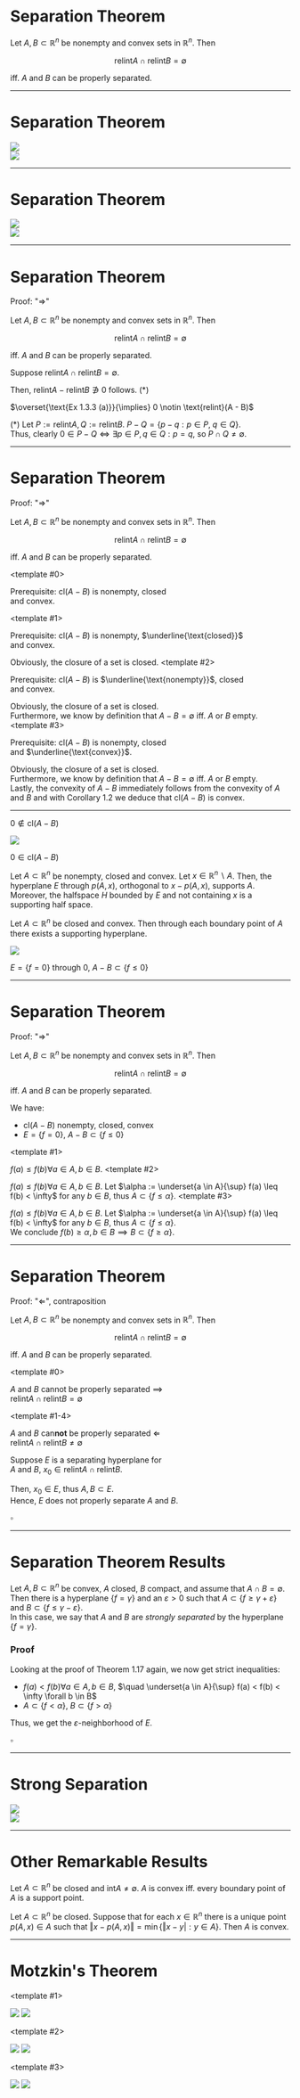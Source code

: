 # Separation Theorem

<Theorem label="1.17 (Separation Theorem)">

Let $A, B \subset \mathbb{R}^n$ be nonempty and convex sets in $\mathbb{R}^n$.
Then

$$
\text{relint} A \cap \text{relint} B = \emptyset
$$

iff. $A$ and $B$ can be properly separated.

</Theorem>

---

# Separation Theorem

<div class="flex justify-center items-center h-full">
	<img src="/convex_no_labels.svg" class="h-100"/>
	<div class="h-full w-0.5 bg-black/30 rounded-full -mx-8.5" />
	<img src="/convex_no_labels.svg" class="h-100"/>
</div>

---

# Separation Theorem

<div class="flex justify-center items-center h-full">
	<img src="/convex_no_labels.svg" class="h-100"/>
	<div class="h-full w-0.5 bg-black/30 rounded-full -mx-18" />
	<img src="/convex_no_labels.svg" class="h-100"/>
</div>

<div v-click class="h-100 w-0.5 bg-black/30 rounded-full absolute top-12 left-120 rotate-45" />
<div v-click class="h-100 w-0.5 bg-black/30 rounded-full absolute top-45 left-130 -rotate-70" />

---

# Separation Theorem

Proof: "$\Rightarrow$"

<div class="w-58% place-self-end -mt-24 -mr-6">
<Theorem label="1.17 (Separation Theorem)">

Let $A, B \subset \mathbb{R}^n$ be nonempty and convex sets in $\mathbb{R}^n$.
Then

$$
\text{relint} A \cap \text{relint} B = \emptyset
$$

iff. $A$ and $B$ can be properly separated.

</Theorem>
</div>
<div class="-mt-20">


Suppose $\text{relint} A \cap \text{relint} B = \emptyset$.
<div v-click> 

Then, $\text{relint} A - \text{relint} B \not \owns 0$ follows. (\*) 
</div> 
<div v-click>

$\overset{\text{Ex 1.3.3 (a)}}{\implies} 0 \notin \text{relint}(A - B)$
</div>

</div>

<div v-click class="mt-16">

(\*) Let $P := \text{relint} A, Q := \text{relint} B$. $P - Q = \{p - q : p \in P, \; q \in Q\}$. \
Thus, clearly $0 \in P - Q \iff \exists p \in P, q \in Q: p = q$, so $P \cap Q \neq \emptyset$.

</div>

<!--
Exercise 1.3.3 (a): relint(A + B) = relint A + relint B

=> no identical points in the relative interior
-->

---

# Separation Theorem

Proof: "$\Rightarrow$"

<div class="w-58% place-self-end -mt-24 -mr-6">
<Theorem label="1.17 (Separation Theorem)">

Let $A, B \subset \mathbb{R}^n$ be nonempty and convex sets in $\mathbb{R}^n$.
Then

$$
\text{relint} A \cap \text{relint} B = \emptyset
$$

iff. $A$ and $B$ can be properly separated.

</Theorem>
</div>
<div class="-mt-20">

<v-switch>

<template #0>

Prerequisite: $\text{cl}(A - B)$ is nonempty, closed \
and convex.
</template>

<template #1>

Prerequisite: $\text{cl}(A - B)$ is nonempty, $\underline{\text{closed}}$ \
and convex.

Obviously, the closure of a set is closed.
</template>
<template #2>

Prerequisite: $\text{cl}(A - B)$ is $\underline{\text{nonempty}}$, closed \
and convex.

Obviously, the closure of a set is closed. \
Furthermore, we know by definition that $A - B = \emptyset$ iff. $A$ or $B$ empty.
</template>
<template #3>

Prerequisite: $\text{cl}(A - B)$ is nonempty, closed \
and $\underline{\text{convex}}$.

Obviously, the closure of a set is closed. \
Furthermore, we know by definition that $A - B = \emptyset$ iff. $A$ or $B$ empty. \
Lastly, the convexity of $A - B$ immediately follows from the convexity of $A$ and $B$ and with Corollary 1.2 we deduce that $\text{cl}(A - B)$ is convex.
</template>

</v-switch>


</div>

<!--
[click]
[click] Nonempty: A - B = {a - b: a in A, b in B} never empty when A and B have elements

[click] Convexity A - B: Remark 1.4, just write it down

Corollary 1.2: A convex => relint, cl convex
-->

---

<div class="flex flex-col items-center h-full gap-2 justify-center">
<div class="flex flex-row justify-around">
<v-click>

$0 \notin \text{cl}(A - B)$
</v-click>

<img src="/curly-bracket.svg" class="-rotate-90 w-4 scale-[3.5] mx-26"/>

<v-click at="3">

$0 \in \text{cl}(A - B)$
</v-click>

</div>
<div class="flex gap-2 ">
<Theorem v-click="2" label="1.14" class="w-full">

Let $A \subset \mathbb{R}^n$ be nonempty, closed and convex. Let $x \in \mathbb{R}^n \backslash A$.
Then, the hyperplane $E$ through $p(A, x)$, orthogonal to $x - p(A, x)$, supports $A$.
Moreover, the halfspace $H$ bounded by $E$ and not containing $x$ is a supporting half space.

</Theorem>

<Theorem v-click="4" label="1.16 (Support Theorem)" class="w-full">

Let $A \subset \mathbb{R}^n$ be closed and convex.
Then through each boundary point of $A$ there exists a supporting hyperplane.

</Theorem>
</div>
<v-click at="5">
<img src="/curly-bracket.svg" class="rotate-90 w-4 scale-[3.5]"/>

$E = \{f = 0\}$ through 0, $A - B \subset \{f \leq 0\}$
</v-click>

</div>

---

# Separation Theorem

Proof: "$\Rightarrow$"

<div class="w-58% place-self-end -mt-24 -mr-6">
<Theorem label="1.17 (Separation Theorem)">

Let $A, B \subset \mathbb{R}^n$ be nonempty and convex sets in $\mathbb{R}^n$.
Then

$$
\text{relint} A \cap \text{relint} B = \emptyset
$$

iff. $A$ and $B$ can be properly separated.

</Theorem>
</div>
<div class="-mt-30">

We have:

- $\text{cl}(A - B)$ nonempty, closed, convex
- $E = \{f = 0\}$, $A - B \subset \{f \leq 0\}$

<v-switch>

<template #1>

$f(a) \leq f(b) \forall a \in A, b \in B$.
</template>
<template #2>

$f(a) \leq f(b) \forall a \in A, b \in B$.
Let $\alpha := \underset{a \in A}{\sup} f(a) \leq f(b) < \infty$ for any $b \in B$, thus $A \subset \{f \leq \alpha\}$. 
</template>
<template #3>

$f(a) \leq f(b) \forall a \in A, b \in B$.
Let $\alpha := \underset{a \in A}{\sup} f(a) \leq f(b) < \infty$ for any $b \in B$, thus $A \subset \{f \leq \alpha\}$. \
We conclude $f(b) \geq \alpha, b \in B \implies B \subset \{f \geq \alpha\}$.
</template>

</v-switch>

</div>

<!--
[click] f(a) \leq f(b), because A - B \subset {f \leq 0}
-->

---

# Separation Theorem

Proof: "$\Leftarrow$"<v-click at="1">, contraposition </v-click>

<div class="w-58% place-self-end -mt-24 -mr-6">
<Theorem label="1.17 (Separation Theorem)">

Let $A, B \subset \mathbb{R}^n$ be nonempty and convex sets in $\mathbb{R}^n$.
Then

$$
\text{relint} A \cap \text{relint} B = \emptyset
$$

iff. $A$ and $B$ can be properly separated.

</Theorem>
</div>
<div class="-mt-28">

<v-switch>

<template #0>

$A$ and $B$ can<v-click at=2>not</v-click> be properly separated $\implies$ \
$\text{relint} A \cap \text{relint} B = \emptyset$
</template>

<template #1-4>

$A$ and $B$ can**not** be properly separated $\Longleftarrow$ \
$\text{relint} A \cap \text{relint} B \neq \emptyset$
</template>

</v-switch>

</div>

<div v-click="2" class="mt-8">

Suppose $E$ is a separating hyperplane for \
$A$ and $B$, $x_0 \in \text{relint}A \cap \text{relint} B$.

</div>

<v-click at="3">

Then, $x_0 \in E$, thus $A, B \subset E$. \
Hence, $E$ does not properly separate $A$ and $B$.
</v-click>

<div v-click="3" class="self-end m-6 mt-6">

$\square$

</div>


---

# Separation Theorem Results

<Remark label="1.18 (Strong Separation)" class="mb-4">

Let $A, B \subset \mathbb{R}^n$ be convex, $A$ closed, $B$ compact, and assume that $A \cap B = \emptyset$.
Then there is a hyperplane $\{f = \gamma\}$ and an $\varepsilon > 0$ such that $A \subset \{f \geq \gamma + \varepsilon\}$ and $B \subset \{f \leq \gamma - \varepsilon\}$. \
In this case, we say that $A$ and $B$ are _strongly separated_ by the hyperplane $\{f = \gamma\}$.

</Remark>

<v-click>

### Proof

Looking at the proof of Theorem 1.17 again, we now get strict inequalities:

- $f(a) < f(b)\forall a \in A, b \in B$, $\quad \underset{a \in A}{\sup} f(a) < f(b) < \infty \forall b \in B$
- $A \subset \{f < \alpha\}$, $B \subset \{f > \alpha\}$

Thus, we get the $\varepsilon$-neighborhood of $E$.

<div class="self-end -mt-14 m-8">

$\square$

</div>
</v-click>

---

# Strong Separation

<div class="flex justify-center items-center h-full">
	<img src="/convex_no_labels.svg" class="h-100"/>
	<div class="h-100 w-0.5 bg-black rounded-full outline outline-16 outline-lime-400/40 -mx-4" />
	<img src="/convex_no_labels.svg" class="h-100"/>
</div>

---

# Other Remarkable Results

<Remark label="1.19.i" class="mb-4">

Let $A \subset \mathbb{R}^n$ be closed and $\text{int} A \neq \emptyset$.
$A$ is convex iff. every boundary point of $A$ is a support point.

</Remark>

<Remark label="1.19.ii (Motzkin's Theorem)" class="mb-4">

Let $A \subset \mathbb{R}^n$ be closed.
Suppose that for each $x \in \mathbb{R}^n$ there is a unique point $p(A, x) \in A$ such that $\Vert x - p(A, x) \Vert = \min \{\Vert x - y \vert : y \in A \}$.
Then $A$ is convex.

</Remark>

<!-- 
1.19.i war eine Frage iirc

1.19.i Gegenbeispiel: 2 Punkte, beide sind supporting points und A (bestehend aus den Punkten) ist abgeschlossen.
-->

---

# Motzkin's Theorem

<v-switch>
<template #0 >
	<div class="flex justify-evenly items-center h-full" >
		<img src="/convex_no_labels.svg" class="h-100"/>
		<img src="/non-convex_no_labels.svg" class="h-100" />
	</div>
</template>

<template #1>

<div class="flex justify-evenly items-center h-full" >
<img src="/convex_point.svg" class="h-100"/>
<img src="/non-convex_point.svg" class="h-100" />
</div>
</template>

<template #2>

<div class="flex justify-evenly items-center h-full" >
<img src="/convex_labels.svg" class="h-100"/>
<img src="/non-convex_point.svg" class="h-100" />
</div>
</template>

<template #3>

<div class="flex justify-evenly items-center h-full" >
<img src="/convex_labels.svg" class="h-100"/>
<img src="/non-convex_labels.svg" class="h-100" />
</div>
</template>
</v-switch>
